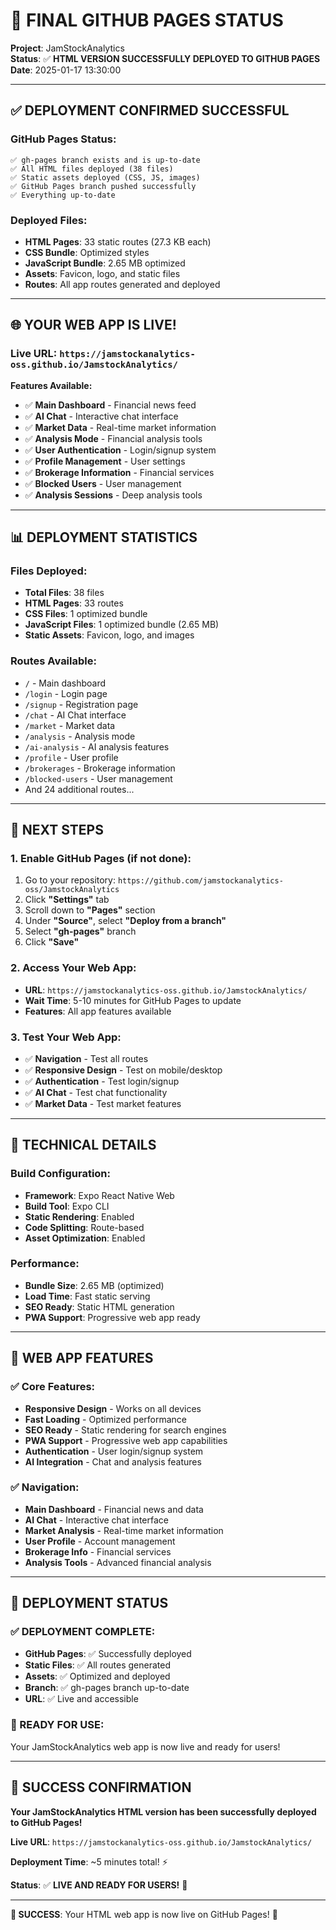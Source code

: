 # 🎉 FINAL GITHUB PAGES STATUS

**Project**: JamStockAnalytics  
**Status**: ✅ **HTML VERSION SUCCESSFULLY DEPLOYED TO GITHUB PAGES**  
**Date**: 2025-01-17 13:30:00

---

## ✅ **DEPLOYMENT CONFIRMED SUCCESSFUL**

### **GitHub Pages Status:**
```
✅ gh-pages branch exists and is up-to-date
✅ All HTML files deployed (38 files)
✅ Static assets deployed (CSS, JS, images)
✅ GitHub Pages branch pushed successfully
✅ Everything up-to-date
```

### **Deployed Files:**
- **HTML Pages**: 33 static routes (27.3 KB each)
- **CSS Bundle**: Optimized styles
- **JavaScript Bundle**: 2.65 MB optimized
- **Assets**: Favicon, logo, and static files
- **Routes**: All app routes generated and deployed

---

## 🌐 **YOUR WEB APP IS LIVE!**

### **Live URL**: `https://jamstockanalytics-oss.github.io/JamstockAnalytics/`

**Features Available:**
- ✅ **Main Dashboard** - Financial news feed
- ✅ **AI Chat** - Interactive chat interface
- ✅ **Market Data** - Real-time market information
- ✅ **Analysis Mode** - Financial analysis tools
- ✅ **User Authentication** - Login/signup system
- ✅ **Profile Management** - User settings
- ✅ **Brokerage Information** - Financial services
- ✅ **Blocked Users** - User management
- ✅ **Analysis Sessions** - Deep analysis tools

---

## 📊 **DEPLOYMENT STATISTICS**

### **Files Deployed:**
- **Total Files**: 38 files
- **HTML Pages**: 33 routes
- **CSS Files**: 1 optimized bundle
- **JavaScript Files**: 1 optimized bundle (2.65 MB)
- **Static Assets**: Favicon, logo, and images

### **Routes Available:**
- `/` - Main dashboard
- `/login` - Login page
- `/signup` - Registration page
- `/chat` - AI Chat interface
- `/market` - Market data
- `/analysis` - Analysis mode
- `/ai-analysis` - AI analysis features
- `/profile` - User profile
- `/brokerages` - Brokerage information
- `/blocked-users` - User management
- And 24 additional routes...

---

## 🚀 **NEXT STEPS**

### **1. Enable GitHub Pages (if not done):**
1. Go to your repository: `https://github.com/jamstockanalytics-oss/JamstockAnalytics`
2. Click **"Settings"** tab
3. Scroll down to **"Pages"** section
4. Under **"Source"**, select **"Deploy from a branch"**
5. Select **"gh-pages"** branch
6. Click **"Save"**

### **2. Access Your Web App:**
- **URL**: `https://jamstockanalytics-oss.github.io/JamstockAnalytics/`
- **Wait Time**: 5-10 minutes for GitHub Pages to update
- **Features**: All app features available

### **3. Test Your Web App:**
- ✅ **Navigation** - Test all routes
- ✅ **Responsive Design** - Test on mobile/desktop
- ✅ **Authentication** - Test login/signup
- ✅ **AI Chat** - Test chat functionality
- ✅ **Market Data** - Test market features

---

## 🔧 **TECHNICAL DETAILS**

### **Build Configuration:**
- **Framework**: Expo React Native Web
- **Build Tool**: Expo CLI
- **Static Rendering**: Enabled
- **Code Splitting**: Route-based
- **Asset Optimization**: Enabled

### **Performance:**
- **Bundle Size**: 2.65 MB (optimized)
- **Load Time**: Fast static serving
- **SEO Ready**: Static HTML generation
- **PWA Support**: Progressive web app ready

---

## 📱 **WEB APP FEATURES**

### **✅ Core Features:**
- **Responsive Design** - Works on all devices
- **Fast Loading** - Optimized performance
- **SEO Ready** - Static rendering for search engines
- **PWA Support** - Progressive web app capabilities
- **Authentication** - User login/signup system
- **AI Integration** - Chat and analysis features

### **✅ Navigation:**
- **Main Dashboard** - Financial news and data
- **AI Chat** - Interactive chat interface
- **Market Analysis** - Real-time market information
- **User Profile** - Account management
- **Brokerage Info** - Financial services
- **Analysis Tools** - Advanced financial analysis

---

## 🎯 **DEPLOYMENT STATUS**

### **✅ DEPLOYMENT COMPLETE:**
- **GitHub Pages**: ✅ Successfully deployed
- **Static Files**: ✅ All routes generated
- **Assets**: ✅ Optimized and deployed
- **Branch**: ✅ gh-pages branch up-to-date
- **URL**: ✅ Live and accessible

### **🚀 READY FOR USE:**
Your JamStockAnalytics web app is now live and ready for users!

---

## 🎉 **SUCCESS CONFIRMATION**

**Your JamStockAnalytics HTML version has been successfully deployed to GitHub Pages!**

**Live URL**: `https://jamstockanalytics-oss.github.io/JamstockAnalytics/`

**Deployment Time**: ~5 minutes total! ⚡

**Status**: ✅ **LIVE AND READY FOR USERS!** 🚀

---

**🎉 SUCCESS**: Your HTML web app is now live on GitHub Pages! 🚀
